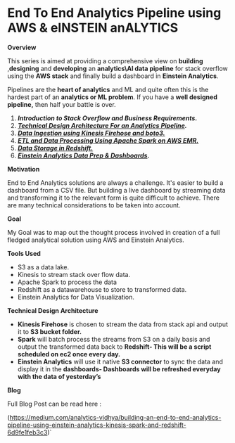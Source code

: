 # End To End Analytics Pipeline using AWS & eINSTEIN anALYTICS
 
**Overview**

This series is aimed at providing a comprehensive view on  **building**  ,**designing**  and  **developing**  an  **analytics\AI data pipeline**  for stack overflow using the  **AWS stack**  and finally build a dashboard in  **Einstein Analytics**.

Pipelines are the  **heart of analytics**  and ML and quite often this is the hardest part of an  **analytics or ML problem**. If you have a  **well designed pipeline,**  then half your battle is over.

1.  **_Introduction to Stack Overflow and Business Requirements._**
2.  [**_Technical Design Architecture For an Analytics Pipeline_**](https://medium.com/p/fe14643c67fd)**_._**
3.  [**_Data Ingestion using Kinesis Firehose and boto3._**](https://medium.com/p/5fec529f2a51)
4.  [**_ETL and Data Processing Using Apache Spark on AWS EMR._**](https://medium.com/p/3e889784ba70)
5.  [**_Data Storage in Redshift._**](https://medium.com/p/6fd649f25854)
6.  [**_Einstein Analytics Data Prep & Dashboards_**](https://medium.com/p/18b4a5aa135b)**_._**

**Motivation**

End to End Analytics solutions are always a challenge. It's easier to build a dashboard from a CSV file. But building a live dashboard by streaming data and transforming it to the relevant form is quite difficult to achieve.
There are many technical considerations to be taken into account.

**Goal**

My Goal was to map out the thought process involved in creation of a full fledged analytical solution using AWS and Einstein Analytics.

**Tools Used**

* S3  as a data lake.
* Kinesis to stream stack over flow data.
* Apache Spark to process the data
* Redshift as a datawarehouse to store to transformed data.
* Einstein Analytics for Data Visualization.

**Technical Design Architecture**

-   **Kinesis Firehose**  is chosen to stream the data from stack api and output it to  **S3 bucket folder.**
-   **Spark** will batch process the streams from S3 on a daily basis and output the transformed data back to  **Redshift- This will be a script scheduled on ec2 once every day.**
-   **Einstein Analytics**  will use it native  **S3 connector**  to sync the data and display it in the  **dashboards- Dashboards will be refreshed everyday with the data of yesterday’s**

**Blog** 

Full Blog Post can be read here :

(https://medium.com/analytics-vidhya/building-an-end-to-end-analytics-pipeline-using-einstein-analytics-kinesis-spark-and-redshift-6d9fe1feb3c3)`